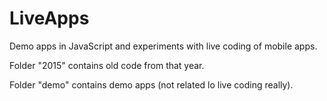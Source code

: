 # LiveApps

Demo apps in JavaScript and experiments with live coding of mobile apps.

Folder "2015" contains old code from that year.

Folder "demo" contains demo apps (not related lo live coding really).
